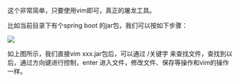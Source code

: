 这个非常简单，只要使用vim即可，真正的屠龙工具。

比如当前目录下有个spring boot 的jar包，我们可以按如下步骤：

[![](https://img2018.cnblogs.com/blog/519126/201908/519126-20190802210203178-221042123.gif)](https://img2018.cnblogs.com/blog/519126/201908/519126-20190802210203178-221042123.gif)

如上图所示，我们直接vim xxx.jar包后，可以通过 /关键字 来查找文件，查找到以后，通过方向键进行控制，enter 进入文件，修改文件、保存等操作和vim的操作一样。